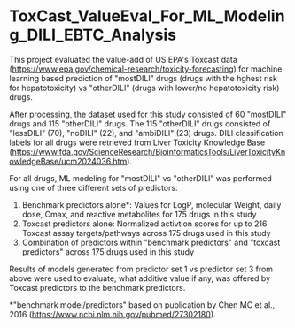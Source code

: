 # ToxCast_ValueEval_For_ML_Modeling_DILI_EBTC_Analysis

This project evaluated the value-add of US EPA's Toxcast data (https://www.epa.gov/chemical-research/toxicity-forecasting) for machine learning based prediction of "mostDILI" drugs (drugs with the hghest risk for hepatotoxicity) vs "otherDILI" (drugs with lower/no hepatotoxicity risk) drugs.

After processing, the dataset used for this study consisted of 60 "mostDILI" drugs and 115 "otherDILI" drugs. The 115 "otherDILI" drugs consisted of "lessDILI" (70), "noDILI" (22), and "ambiDILI" (23) drugs. DILI classification labels for all drugs were retrieved from Liver Toxicity Knowledge Base (https://www.fda.gov/ScienceResearch/BioinformaticsTools/LiverToxicityKnowledgeBase/ucm2024036.htm).

For all drugs, ML modeling for "mostDILI" vs "otherDILI" was performed using one of three different sets of predictors:
1. Benchmark predictors alone*: Values for LogP, molecular Weight, daily dose, Cmax, and reactive metabolites for 175 drugs in this study
2. Toxcast predictors alone: Normalized activtion scores for up to 216 Toxcast assay targets/pathways across 175 drugs used in this study
3. Combination of predictors within "benchmark predictors" and "toxcast predictors" across 175 drugs used in this study

Results of models generated from predictor set 1 vs predictor set 3 from above were used to evaluate, what additive value if any, was offered by Toxcast predictors to the benchmark predictors.



*"benchmark model/predictors" based on publication by 
Chen MC et al., 2016 (https://www.ncbi.nlm.nih.gov/pubmed/27302180).
